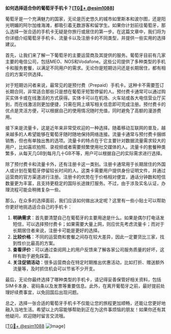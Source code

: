 **如何选择适合你的葡萄牙手机卡？[[TG💪+ @esim1088](https://t.me/s/esim1088)]**

葡萄牙是一个充满魅力的国家，无论是历史悠久的城市如里斯本和波尔图，还是阳光明媚的阿尔加维海滩，都吸引着无数游客和留学生。如果你计划前往葡萄牙，那么选择一张合适的手机卡无疑是你旅行或居住的第一步。在这篇文章中，我们将为你详细介绍葡萄牙手机卡、流量卡以及注册卡的不同类型，并提供一些实用的选择建议。

首先，让我们来了解一下葡萄牙的主要运营商及其提供的服务。葡萄牙目前有几家主要的电信公司，包括MEO、NOS和Vodafone。这些公司提供了多种类型的手机卡和服务套餐，以满足不同用户的需求。无论你是短期访问还是长期居住，都有相应的方案可供选择。

对于短期访问者来说，最常见的是预付费（Prepaid）手机卡。这种卡不需要签订长期合同，非常适合那些只是想在葡萄牙短暂停留的人。预付费卡通常可以通过购买实体卡或在线激活的方式获得。实体卡可以在机场、火车站或各大电信营业厅买到，而在线激活则更加便捷，只需在网上填写相关信息即可完成注册。预付费卡的优点是灵活方便，可以根据自己的使用情况随时充值，同时避免了高额的漫游费用。

接下来是流量卡，这是近年来非常受欢迎的一种选择。随着移动互联网的普及，越来越多的人希望能够在葡萄牙随时随地保持网络连接。流量卡通常与预付费卡捆绑销售，但也有单独出售的选项。流量卡的特点在于它主要针对数据流量需求较大的用户，比如喜欢拍照、录视频或者需要频繁使用社交媒体的人。流量卡的套餐种类繁多，从每天几GB到每月几十GB不等，用户可以根据自己的实际需求进行选择。

除了预付费卡和流量卡外，还有注册卡这一类别。注册卡通常用于长期居住的外国人或计划在葡萄牙停留较长时间的人。这类卡需要用户提供身份证明文件，并通过运营商的官方渠道进行注册。注册卡的优势在于价格相对便宜，通话分钟数和短信数量更为丰富，且支持更稳定的国际长途拨打服务。不过，由于涉及实名认证，办理流程可能会稍微复杂一些。

那么，在众多的选择面前，我们应该如何做出决定呢？这里有一些小贴士可以帮助你更好地挑选适合自己的手机卡：

1. **明确需求**：首先要清楚自己在葡萄牙的主要用途是什么。如果是偶尔打电话发短信，可以选择预付费卡；如果需要大量上网，则应优先考虑流量卡；而对于长期居住者来说，注册卡可能是更好的选择。
2. **比较价格**：不同的运营商和套餐之间存在较大差异，因此一定要货比三家，找到性价比最高的方案。
3. **查看评价**：可以通过查阅网上的用户反馈来了解各家公司服务质量的好坏，这样有助于避免踩雷。
4. **关注促销活动**：很多运营商会在特定时期推出优惠活动，比如打折、赠送额外流量等，及时抓住机会可以节省不少开支。

最后，无论你最终选择了哪种类型的手机卡，请记得妥善保管好相关资料，包括SIM卡本身、密码条以及发票等重要信息。此外，在离开葡萄牙之前，最好提前处理好续费事宜，以免回国后出现问题。

总之，选择一张合适的葡萄牙手机卡不仅能让您的旅程更加顺畅，还能让您更好地融入当地生活。希望以上内容能够帮助到正在为这件事烦恼的朋友！如果你还有其他疑问，欢迎随时留言交流哦。

[[TG💪+ @esim1088](https://t.me/s/esim1088) ![Image](https://i.postimg.cc/4NQfJmqS/Snipaste-2025-05-13-00-14-12.png)]